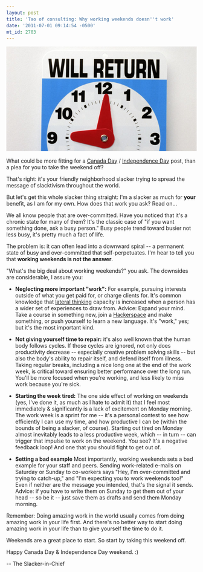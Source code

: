 ```yaml
---
layout: post
title: 'Tao of consulting: Why working weekends doesn''t work'
date: '2011-07-01 09:14:54 -0500'
mt_id: 2703
---
```


<div align="center"><img src="/files/will-return.jpg" alt="Will return on Monday" /></div>

What could be more fitting for a [Canada Day](http://en.wikipedia.org/wiki/Canada_Day) / <a href="http://en.wikipedia.org/wiki/Independence_Day_(United_States">Independence Day</a> post, than a plea for you to take the weekend off?

That's right: it's your friendly neighborhood slacker trying to spread the message of slacktivism throughout the world.

But let's get this whole slacker thing straight: I'm a slacker as much for **your** benefit, as I am for my own. How does that work you ask? Read on...

We all know people that are over-committed. Have you noticed that it's a chronic state for many of them? It's the classic case of "if you want something done, ask a busy person." Busy people trend toward busier not less busy, it's pretty much a fact of life.

The problem is: it can often lead into a downward spiral -- a permanent state of busy and over-committed that self-perpetuates. I'm hear to tell you that **working weekends is not the answer**.

"What's the big deal about working weekends?" you ask. The downsides are considerable, I assure you:

* **Neglecting more important "work":** For example, pursuing interests outside of what you get paid for, or charge clients for. It's common knowledge that [lateral thinking](http://en.wikipedia.org/wiki/Lateral_thinking) capacity is increased when a person has a wider set of experiences to draw from. Advice: Expand your mind. Take a course in something new, join a [Hackerspace](http://en.wikipedia.org/wiki/Hackerspace) and make something, or push yourself to learn a new language. It's "work," yes; but it's the most important kind.

* **Not giving yourself time to repair:** it's also well known that the human body follows cycles. If those cycles are ignored, not only does productivity decrease -- especially creative problem solving skills -- but also the body's ability to repair itself, and defend itself from illness. Taking regular breaks, including a nice long one at the end of the work week, is critical toward ensuring better performance over the long run. You'll be more focused when you're working, and less likely to miss work because you're sick.

* **Starting the week tired:** The one side effect of working on weekends (yes, I've done it, as much as I hate to admit it) that I feel most immediately & significantly is a lack of excitement on Monday morning. The work week is a sprint for me -- it's a personal contest to see how efficiently I can use my time, and how productive I can be (within the bounds of being a slacker, of course). Starting out tired on Monday almost inevitably leads to a less productive week, which -- in turn -- can trigger that impulse to work on the weekend. You see? It's a negative feedback loop! And one that you should fight to get out of.

* **Setting a bad example** Most importantly, working weekends sets a bad example for your staff and peers. Sending work-related e-mails on Saturday or Sunday to co-workers says "Hey, I'm over-committed and trying to catch-up," and "I'm expecting you to work weekends too!" Even if neither are the message you intended, that's the signal it sends. Advice: if you have to write them on Sunday to get them out of your head -- so be it -- just save them as drafts and send them Monday morning.


Remember: Doing amazing work in the world usually comes from doing amazing work in your life first. And there's no better way to start doing amazing work in your life than to give yourself the time to do it.

Weekends are a great place to start. So start by taking this weekend off.

Happy Canada Day & Independence Day weekend.  :)

-- The Slacker-in-Chief
